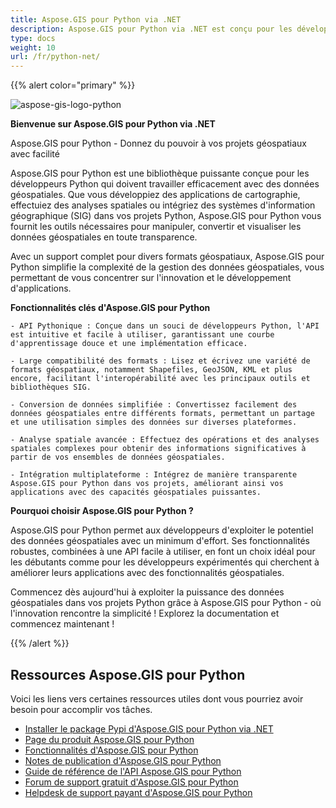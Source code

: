 ```yaml
---
title: Aspose.GIS pour Python via .NET
description: Aspose.GIS pour Python via .NET est conçu pour les développeurs Python afin de faciliter le travail avec les données géospatiales stockées dans divers formats de fichiers, notamment GDB, KML, Shapefile, ESRI, GEOJson, GeoTiff et etc. 
type: docs
weight: 10
url: /fr/python-net/
---
```


{{% alert color="primary" %}}

![aspose-gis-logo-python](aspose-gis-for-python-via-net_1.png)

**Bienvenue sur Aspose.GIS pour Python via .NET**

Aspose.GIS pour Python - Donnez du pouvoir à vos projets géospatiaux avec facilité

Aspose.GIS pour Python est une bibliothèque puissante conçue pour les développeurs Python qui doivent travailler efficacement avec des données géospatiales. Que vous développiez des applications de cartographie, effectuiez des analyses spatiales ou intégriez des systèmes d'information géographique (SIG) dans vos projets Python, Aspose.GIS pour Python vous fournit les outils nécessaires pour manipuler, convertir et visualiser les données géospatiales en toute transparence.

Avec un support complet pour divers formats géospatiaux, Aspose.GIS pour Python simplifie la complexité de la gestion des données géospatiales, vous permettant de vous concentrer sur l'innovation et le développement d'applications.

**Fonctionnalités clés d'Aspose.GIS pour Python**

    - API Pythonique : Conçue dans un souci de développeurs Python, l'API est intuitive et facile à utiliser, garantissant une courbe d'apprentissage douce et une implémentation efficace.

    - Large compatibilité des formats : Lisez et écrivez une variété de formats géospatiaux, notamment Shapefiles, GeoJSON, KML et plus encore, facilitant l'interopérabilité avec les principaux outils et bibliothèques SIG.

    - Conversion de données simplifiée : Convertissez facilement des données géospatiales entre différents formats, permettant un partage et une utilisation simples des données sur diverses plateformes.

    - Analyse spatiale avancée : Effectuez des opérations et des analyses spatiales complexes pour obtenir des informations significatives à partir de vos ensembles de données géospatiales.

    - Intégration multiplateforme : Intégrez de manière transparente Aspose.GIS pour Python dans vos projets, améliorant ainsi vos applications avec des capacités géospatiales puissantes.

**Pourquoi choisir Aspose.GIS pour Python ?**

Aspose.GIS pour Python permet aux développeurs d'exploiter le potentiel des données géospatiales avec un minimum d'effort. Ses fonctionnalités robustes, combinées à une API facile à utiliser, en font un choix idéal pour les débutants comme pour les développeurs expérimentés qui cherchent à améliorer leurs applications avec des fonctionnalités géospatiales.

Commencez dès aujourd'hui à exploiter la puissance des données géospatiales dans vos projets Python grâce à Aspose.GIS pour Python - où l'innovation rencontre la simplicité ! Explorez la documentation et commencez maintenant !

{{% /alert %}}

## **Ressources Aspose.GIS pour Python**

Voici les liens vers certaines ressources utiles dont vous pourriez avoir besoin pour accomplir vos tâches.

- [Installer le package Pypi d'Aspose.GIS pour Python via .NET](https://pypi.org/project/aspose-gis/)
- [Page du produit Aspose.GIS pour Python](https://products.aspose.com/gis/python-net/)
- [Fonctionnalités d'Aspose.GIS pour Python](/gis/python-net/features/)
- [Notes de publication d'Aspose.GIS pour Python](https://releases.aspose.com/gis/python-net/release-notes/)
- [Guide de référence de l'API Aspose.GIS pour Python](https://reference.aspose.com/gis/python-net)
- [Forum de support gratuit d'Aspose.GIS pour Python](https://forum.aspose.com/c/gis/33)
- [Helpdesk de support payant d'Aspose.GIS pour Python](https://helpdesk.aspose.com/)
